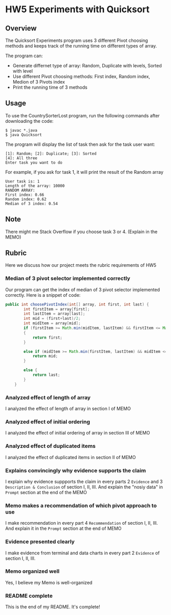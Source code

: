 # HW5 Experiments with Quicksort

## Overview

The Quicksort Experiments program uses 3 different Pivot choosing methods and keeps track of the running time on different types of array. 

The program can: 
- Generate differnet type of array: Random, Duplicate with levels, Sorted with level
- Use different Pivot choosing methods: First index, Random index, Medion of 3 Pivots index
- Print the running time of 3 methods 

## Usage
To use the CountrySorterLost program, run the following commands after downloading the code:
```
$ javac *.java
$ java Quicksort
```

The program will display the list of task then ask for the task user want:
```
[1]: Random; [2]: Duplicate; [3]: Sorted
[4]: All three
Enter task you want to do
```
For example, if you ask for task 1, it will print the result of the Random array

```
User task is: 1
Length of the array: 10000
RANDOM ARRAY:
First index: 0.66
Random index: 0.62
Median of 3 index: 0.54
```

## Note
There might me Stack Overflow if you choose task 3 or 4. (Explain in the MEMO)

## Rubric

Here we discuss how our project meets the rubric requirements of HW5

### Median of 3 pivot selector implemented correctly

Our program can get the index of median of 3 pivot selector implemented correctly. Here is a snippet of code:
```java
public int choosePivotIndex(int[] array, int first, int last) {
        int firstItem = array[first];
        int lastItem = array[last];
        int mid = (first+last)/2;
        int midItem = array[mid];
        if (firstItem >= Math.min(midItem, lastItem) && firstItem <= Math.max(midItem, lastItem))
        {
            return first;
        }

        else if (midItem >= Math.min(firstItem, lastItem) && midItem <= Math.max(firstItem, lastItem)) {
            return mid;
        }

        else {
            return last;
        }
    }

```

### Analyzed effect of length of array
I analyzed the effect of length of array in section I of MEMO

### Analyzed effect of initial ordering
I analyzed the effect of initial ordering of array in section III of MEMO

### Analyzed effect of duplicated items
I analyzed the effect of duplicated items in section II of MEMO

### Explains convincingly why evidence supports the claim
I explain why evidence suppports the claim in every parts 2 `Evidence` and 3 `Description & Conclusion` of section I, II, III. And explain the "nosiy data" in `Prompt` section at the end of the MEMO

### Memo makes a recommendation of which pivot approach to use
I make recommendation in every part 4 `Recommendation` of section I, II, III. And explain it in the `Prompt` section at the end of MEMO

### Evidence presented clearly
I make evidence from terminal and data charts in every part 2 `Evidence` of section I, II, III.

### Memo organized well
Yes, I believe my Memo is well-organized

### README complete
This is the end of my README. It's complete!